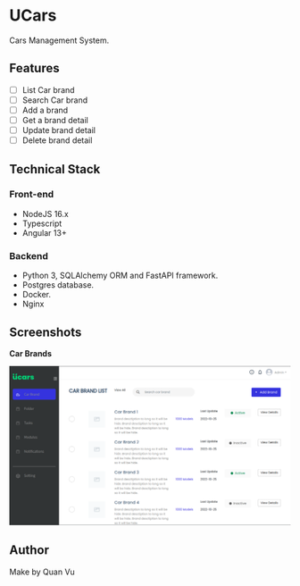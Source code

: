 # UCars

Cars Management System.

## Features

- [ ] List Car brand
- [ ] Search Car brand
- [ ] Add a brand
- [ ] Get a brand detail
- [ ] Update brand detail
- [ ] Delete brand detail

## Technical Stack

### Front-end

- NodeJS 16.x
- Typescript
- Angular 13+

### Backend

- Python 3, SQLAlchemy ORM and FastAPI framework.
- Postgres database.
- Docker.
- Nginx

## Screenshots

**Car Brands**

![](screenshot.png)

## Author

Make by Quan Vu
